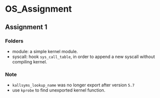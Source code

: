# OS_Assignment

## Assignment 1

### Folders

- module: a simple kernel module.
- syscall: hook `sys_call_table`, in order to append a new syscall without compiling kernel.



### Note

- `kallsyms_lookup_name` was no longer export after version `5.7`
- use `kprobe` to find unexported kernel function. 